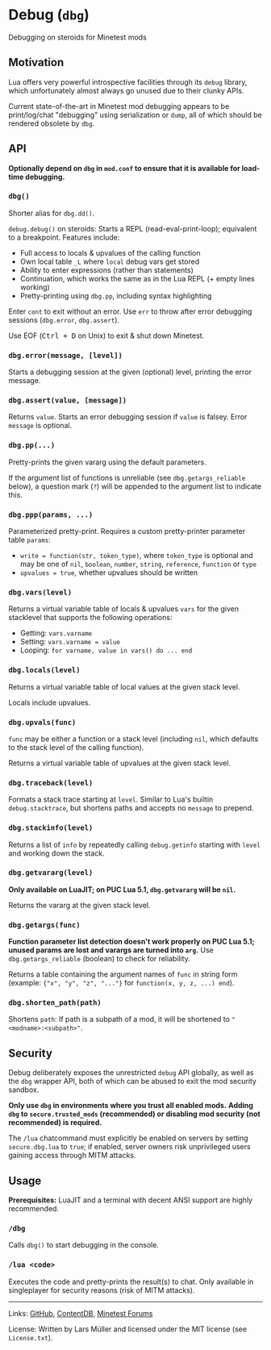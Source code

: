 # Debug (`dbg`)

Debugging on steroids for Minetest mods

## Motivation

Lua offers very powerful introspective facilities through its `debug` library, which unfortunately almost always go unused due to their clunky APIs.

Current state-of-the-art in Minetest mod debugging appears to be print/log/chat "debugging" using serialization or `dump`,
all of which should be rendered obsolete by `dbg`.

## API

**Optionally depend on `dbg` in `mod.conf` to ensure that it is available for load-time debugging.**

### `dbg()`

Shorter alias for `dbg.dd()`.

`debug.debug()` on steroids: Starts a REPL (read-eval-print-loop); equivalent to a breakpoint. Features include:

* Full access to locals & upvalues of the calling function
* Own local table `_L` where `local` debug vars get stored
* Ability to enter expressions (rather than statements)
* Continuation, which works the same as in the Lua REPL (+ empty lines working)
* Pretty-printing using `dbg.pp`, including syntax highlighting

Enter `cont` to exit without an error. Use `err` to throw after error debugging sessions (`dbg.error`, `dbg.assert`).

Use EOF (<kbd>Ctrl + D</kbd> on Unix) to exit & shut down Minetest.

### `dbg.error(message, [level])`

Starts a debugging session at the given (optional) level, printing the error message.

### `dbg.assert(value, [message])`

Returns `value`. Starts an error debugging session if `value` is falsey. Error `message` is optional.

### `dbg.pp(...)`

Pretty-prints the given vararg using the default parameters.

If the argument list of functions is unreliable (see `dbg.getargs_reliable` below),
a question mark (`?`) will be appended to the argument list to indicate this.

### `dbg.ppp(params, ...)`

Parameterized pretty-print. Requires a custom pretty-printer parameter table `params`:

* `write = function(str, token_type)`, where `token_type` is optional and may be one of `nil`, `boolean`, `number`, `string`, `reference`, `function` or `type`
* `upvalues = true`, whether upvalues should be written

### `dbg.vars(level)`

Returns a virtual variable table of locals & upvalues `vars` for the given stacklevel that supports the following operations:

* Getting: `vars.varname`
* Setting: `vars.varname = value`
* Looping: `for varname, value in vars() do ... end`

### `dbg.locals(level)`

Returns a virtual variable table of local values at the given stack level.

Locals include upvalues.

### `dbg.upvals(func)`

`func` may be either a function or a stack level (including `nil`, which defaults to the stack level of the calling function).

Returns a virtual variable table of upvalues at the given stack level.

### `dbg.traceback(level)`

Formats a stack trace starting at `level`. Similar to Lua's builtin `debug.stacktrace`, but shortens paths and accepts no `message` to prepend.

### `dbg.stackinfo(level)`

Returns a list of `info` by repeatedly calling `debug.getinfo` starting with `level` and working down the stack.

### `dbg.getvararg(level)`

**Only available on LuaJIT; on PUC Lua 5.1, `dbg.getvararg` will be `nil`.**

Returns the vararg at the given stack level.

### `dbg.getargs(func)`

**Function parameter list detection doesn't work properly on PUC Lua 5.1; unused params are lost and varargs are turned into `arg`.**
Use `dbg.getargs_reliable` (boolean) to check for reliability.

Returns a table containing the argument names of `func` in string form
(example: `{"x", "y", "z", "..."}` for `function(x, y, z, ...) end`).

### `dbg.shorten_path(path)`

Shortens `path`: If path is a subpath of a mod, it will be shortened to `"<modname>:<subpath>"`.

## Security

Debug deliberately exposes the unrestricted `debug` API globally, as well as the `dbg` wrapper API,
both of which can be abused to exit the mod security sandbox.

**Only use `dbg` in environments where you trust all enabled mods.**
**Adding `dbg` to `secure.trusted_mods` (recommended) or disabling mod security (not recommended) is required.**

The `/lua` chatcommand must explicitly be enabled on servers by setting `secure.dbg.lua` to `true`;
if enabled, server owners risk unprivileged users gaining access through MITM attacks.

## Usage

**Prerequisites:** LuaJIT and a terminal with decent ANSI support are highly recommended.

### `/dbg`

Calls `dbg()` to start debugging in the console.

### `/lua <code>`

Executes the code and pretty-prints the result(s) to chat.
Only available in singleplayer for security reasons (risk of MITM attacks).

---

Links: [GitHub](https://github.com/appgurueu/dbg), [ContentDB](https://content.minetest.net/packages/LMD/dbg), [Minetest Forums](https://forum.minetest.net/viewtopic.php?f=9&t=28372)

License: Written by Lars Müller and licensed under the MIT license (see `License.txt`).
